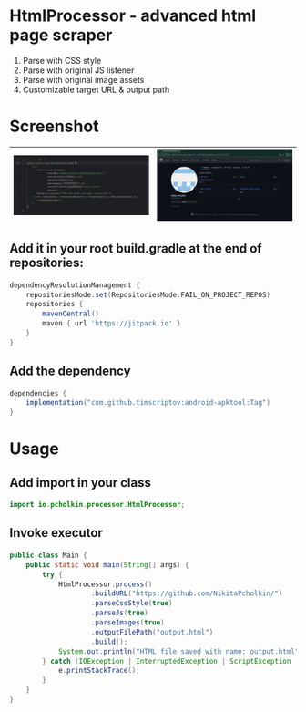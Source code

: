 # HtmlProcessor - advanced html page scraper
1. Parse with CSS style
2. Parse with original JS listener
3. Parse with original image assets
4. Customizable target URL & output path

# Screenshot
| ![code](/ART/code.png) | ![result](/ART/result.png) |
|------------------------|----------------------------|

## Add it in your root build.gradle at the end of repositories:
```groovy
dependencyResolutionManagement {
    repositoriesMode.set(RepositoriesMode.FAIL_ON_PROJECT_REPOS)
    repositories {
        mavenCentral()
        maven { url 'https://jitpack.io' }
    }
}
```

## Add the dependency
```groovy
dependencies {
    implementation("com.github.timscriptov:android-apktool:Tag")
}
```
# Usage
## Add import in your class

```java
import io.pcholkin.processor.HtmlProcessor;
```
## Invoke executor
```java
public class Main {
    public static void main(String[] args) {
        try {
            HtmlProcessor.process()
                    .buildURL("https://github.com/NikitaPcholkin/")
                    .parseCssStyle(true)
                    .parseJs(true)
                    .parseImages(true)
                    .outputFilePath("output.html")
                    .build();
            System.out.println("HTML file saved with name: output.html");
        } catch (IOException | InterruptedException | ScriptException | URISyntaxException e) {
            e.printStackTrace();
        }
    }
}
```
